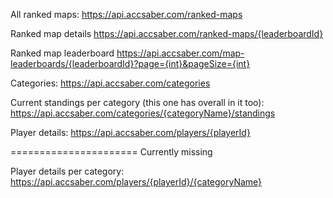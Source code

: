 All ranked maps:
https://api.accsaber.com/ranked-maps

Ranked map details
https://api.accsaber.com/ranked-maps/{leaderboardId}

Ranked map leaderboard
https://api.accsaber.com/map-leaderboards/{leaderboardId}?page={int}&pageSize={int}

Categories:
https://api.accsaber.com/categories

Current standings per category (this one has overall in it too):
https://api.accsaber.com/categories/{categoryName}/standings

Player details:
https://api.accsaber.com/players/{playerId}

======================
Currently missing

Player details per category:
https://api.accsaber.com/players/{playerId}/{categoryName}
